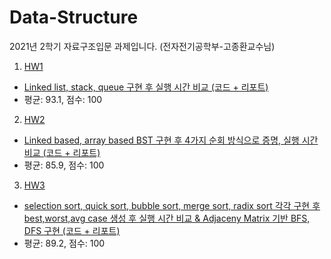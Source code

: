 # Data-Structure
2021년 2학기 자료구조입문 과제입니다. (전자전기공학부-고종환교수님)

1. [HW1](https://github.com/better62/Data-Structure/blob/main/DS_HW_1-2.pptx)
- [Linked list, stack, queue 구현 후 실행 시간 비교 (코드 + 리포트)](https://github.com/better62/Data-Structure/blob/main/HW_1_2019311492-1.zip)
- 평균: 93.1, 점수: 100

2. [HW2](https://github.com/better62/Data-Structure/blob/main/DS_HW_2-1.pptx)
- [Linked based, array based BST 구현 후 4가지 순회 방식으로 증명, 실행 시간 비교 (코드 + 리포트)](https://github.com/better62/Data-Structure/blob/main/HW_2_2019311492.zip)
- 평균: 85.9, 점수: 100

3. [HW3](https://github.com/better62/Data-Structure/blob/main/DS_HW_3.pptx)
- [selection sort, quick sort, bubble sort, merge sort, radix sort 각각 구현 후 best,worst,avg case 생성 후 실행 시간 비교 & Adjaceny Matrix 기반 BFS, DFS 구현 (코드 + 리포트)](https://github.com/better62/Data-Structure/blob/main/HW_3_2019311492-1.zip)
- 평균: 89.2, 점수: 100
